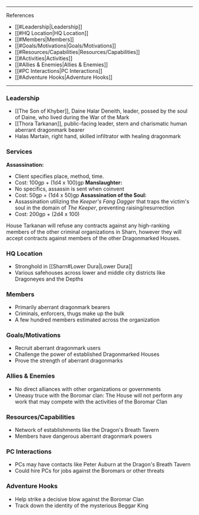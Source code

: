 
---

References
- [[#Leadership|Leadership]]
- [[#HQ Location|HQ Location]]
- [[#Members|Members]]
- [[#Goals/Motivations|Goals/Motivations]]
- [[#Resources/Capabilities|Resources/Capabilities]]
- [[#Activities|Activities]]
- [[#Allies & Enemies|Allies & Enemies]]
- [[#PC Interactions|PC Interactions]]
- [[#Adventure Hooks|Adventure Hooks]]

---
### Leadership

- [[The Son of Khyber]], Daine Halar Deneith, leader, possed by the soul of Daine, who lived during the War of the Mark
- [[Thora Tarkanan]], public-facing leader, stern and charismatic human aberrant dragonmark bearer
- Halas Martain, right hand, skilled infiltrator with healing dragonmark

### Services
**Assassination:**
- Client specifies place, method, time.
- Cost: 100gp + (1d4 x 100)gp
**Manslaughter:**
- No specifics, assassin is sent when coinvent
- Cost: 50gp + (1d4 x 50)gp
**Assassination of the Soul:**
- Assassination utilizing the *Keeper's Fang Dagger* that traps the victim's soul in the domain of *The Keeper*, preventing raising/resurrection
- Cost: 200gp + (2d4 x 100)

House Tarkanan will refuse any contracts against any high-ranking members of the other criminal organizations in Sharn, however they will accept contracts against members of the other Dragonmarked Houses.

### HQ Location

- Stronghold in [[Sharn#Lower Dura|Lower Dura]]
- Various safehouses across lower and middle city districts like Dragoneyes and the Depths

### Members

- Primarily aberrant dragonmark bearers
- Criminals, enforcers, thugs make up the bulk
- A few hundred members estimated across the organization

### Goals/Motivations

- Recruit aberrant dragonmark users
- Challenge the power of established Dragonmarked Houses
- Prove the strength of aberrant dragonmarks

### Allies & Enemies
- No direct alliances with other organizations or governments
- Uneasy truce with the Boromar clan: The House will not perform any work that may compete with the activities of the Boromar Clan
### Resources/Capabilities

- Network of establishments like the Dragon's Breath Tavern
- Members have dangerous aberrant dragonmark powers

### PC Interactions

- PCs may have contacts like Peter Auburn at the Dragon's Breath Tavern
- Could hire PCs for jobs against the Boromars or other threats

### Adventure Hooks

- Help strike a decisive blow against the Boromar Clan
- Track down the identity of the mysterious Beggar King